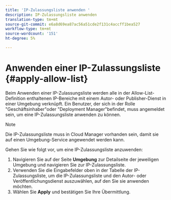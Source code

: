 ```yaml
---
title: 'IP-Zulassungsliste anwenden '
description: IP-Zulassungsliste anwenden
translation-type: tm+mt
source-git-commit: e6a8d69ea87ac56a51cde2f131c4accff1bea527
workflow-type: tm+mt
source-wordcount: '151'
ht-degree: 5%

---
```



# Anwenden einer IP-Zulassungsliste {#apply-allow-list}

Beim Anwenden einer IP-Zulassungsliste werden alle in der Allow-List-Definition enthaltenen IP-Bereiche mit einem Autor- oder Publisher-Dienst in einer Umgebung verknüpft. Ein Benutzer, der sich in der Rolle &quot;Geschäftsinhaber&quot;oder &quot;Deployment Manager&quot;befindet, muss angemeldet sein, um eine IP-Zulassungsliste anwenden zu können.

>[!NOTE]
>Die IP-Zulassungsliste muss in Cloud Manager vorhanden sein, damit sie auf einen Umgebung-Service angewendet werden kann.

Gehen Sie wie folgt vor, um eine IP-Zulassungsliste anzuwenden:

1. Navigieren Sie auf der Seite **Umgebung** zur Detailseite der jeweiligen Umgebung und navigieren Sie zur IP-Zulassungsliste.
1. Verwenden Sie die Eingabefelder oben in der Tabelle der IP-Zulassungsliste, um die IP-Zulassungsliste und den Autor- oder Veröffentlichungsdienst auszuwählen, auf den Sie sie anwenden möchten.
1. Wählen Sie **Apply** und bestätigen Sie Ihre Übermittlung.

